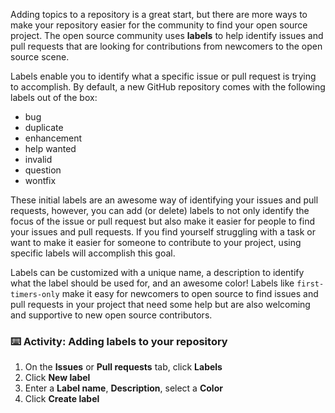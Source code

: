 Adding topics to a repository is a great start, but there are more ways to make your repository easier for the community to find your open source project. The open source community uses **labels** to help identify issues and pull requests that are looking for contributions from newcomers to the open source scene.

Labels enable you to identify what a specific issue or pull request is trying to accomplish. By default, a new GitHub repository comes with the following labels out of the box:

- bug
- duplicate
- enhancement
- help wanted
- invalid
- question
- wontfix

These initial labels are an awesome way of identifying your issues and pull requests, however, you can add (or delete) labels to not only identify the focus of the issue or pull request but also make it easier for people to find your issues and pull requests. If you find yourself struggling with a task or want to make it easier for someone to contribute to your project, using specific labels will accomplish this goal.

Labels can be customized with a unique name, a description to identify what the label should be used for, and an awesome color! Labels like `first-timers-only` make it easy for newcomers to open source to find issues and pull requests in your project that need some help but are also welcoming and supportive to new open source contributors. 

### :keyboard: Activity: Adding labels to your repository

1. On the **Issues** or **Pull requests** tab, click **Labels**
1. Click **New label**
1. Enter a **Label name**, **Description**, select a **Color**
1. Click **Create label**
